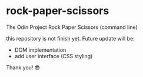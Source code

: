 # rock-paper-scissors

The Odin Project Rock Paper Scissors (command line)

this repository is not finish yet. 
Future update will be:
- DOM implementation
- add user interface (CSS styling)

Thank you! 😎
